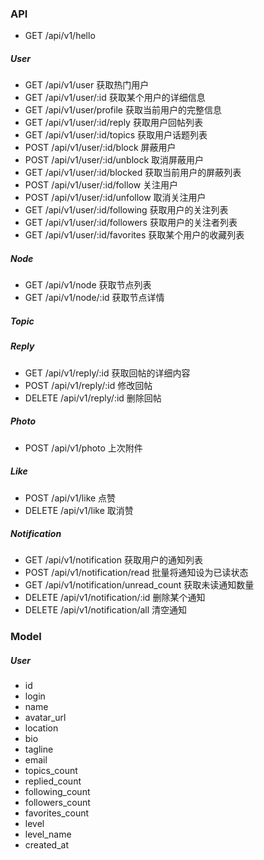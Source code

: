 ### API

- GET /api/v1/hello

##### User
- GET /api/v1/user 获取热门用户
- GET /api/v1/user/:id 获取某个用户的详细信息
- GET /api/v1/user/profile 获取当前用户的完整信息
- GET /api/v1/user/:id/reply 获取用户回帖列表
- GET /api/v1/user/:id/topics 获取用户话题列表
- POST /api/v1/user/:id/block 屏蔽用户
- POST /api/v1/user/:id/unblock 取消屏蔽用户
- GET /api/v1/user/:id/blocked 获取当前用户的屏蔽列表
- POST /api/v1/user/:id/follow 关注用户
- POST /api/v1/user/:id/unfollow 取消关注用户
- GET /api/v1/user/:id/following 获取用户的关注列表
- GET /api/v1/user/:id/followers 获取用户的关注者列表
- GET /api/v1/user/:id/favorites 获取某个用户的收藏列表

##### Node
- GET /api/v1/node 获取节点列表
- GET /api/v1/node/:id 获取节点详情

##### Topic

##### Reply
- GET /api/v1/reply/:id 获取回帖的详细内容
- POST /api/v1/reply/:id 修改回帖
- DELETE /api/v1/reply/:id 删除回帖

##### Photo
- POST /api/v1/photo 上次附件

##### Like
- POST /api/v1/like 点赞
- DELETE /api/v1/like 取消赞

##### Notification
- GET /api/v1/notification 获取用户的通知列表
- POST /api/v1/notification/read 批量将通知设为已读状态
- GET /api/v1/notification/unread_count 获取未读通知数量
- DELETE /api/v1/notification/:id 删除某个通知
- DELETE /api/v1/notification/all 清空通知


### Model

##### User
- id
- login
- name
- avatar_url
- location
- bio
- tagline
- email
- topics_count
- replied_count
- following_count
- followers_count
- favorites_count
- level
- level_name
- created_at






